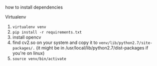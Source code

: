 how to install dependencies

Virtualenv
1. `virtualenv venv`
2. `pip install -r requirements.txt`
3. install opencv
4. find cv2.so on your system and copy it to `venv/lib/python2.7/site-packages/.` (it might be in /usr/local/lib/python2.7/dist-packages if you're on linux)
5. `source venv/bin/activate`


